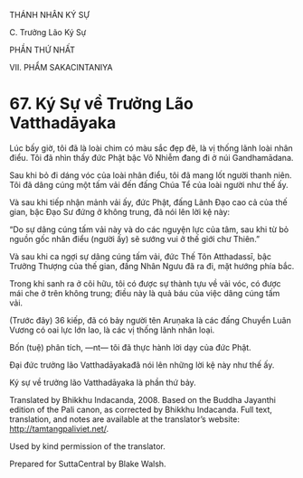 THÁNH NHÂN KÝ SỰ

C. Trưởng Lão Ký Sự

PHẦN THỨ NHẤT

VII. PHẨM SAKACINTANIYA

# 67\. Ký Sự về Trưởng Lão Vatthadāyaka

Lúc bấy giờ, tôi đã là loài chim có màu sắc đẹp đẽ, là vị thống lãnh loài nhân điểu. Tôi đã nhìn thấy đức Phật bậc Vô Nhiễm đang đi ở núi Gandhamādana.

Sau khi bỏ đi dáng vóc của loài nhân điểu, tôi đã mang lốt người thanh niên. Tôi đã dâng cúng một tấm vải đến đấng Chúa Tể của loài người như thế ấy.

Và sau khi tiếp nhận mảnh vải ấy, đức Phật, đấng Lãnh Đạo cao cả của thế gian, bậc Đạo Sư đứng ở không trung, đã nói lên lời kệ này:

“Do sự dâng cúng tấm vải này và do các nguyện lực của tâm, sau khi từ bỏ nguồn gốc nhân điểu (người ấy) sẽ sướng vui ở thế giới chư Thiên.”

Và sau khi ca ngợi sự dâng cúng tấm vải, đức Thế Tôn Atthadassī, bậc Trưởng Thượng của thế gian, đấng Nhân Ngưu đã ra đi, mặt hướng phía bắc.

Trong khi sanh ra ở cõi hữu, tôi có được sự thành tựu về vải vóc, có được mái che ở trên không trung; điều này là quả báu của việc dâng cúng tấm vải.

(Trước đây) 36 kiếp, đã có bảy người tên Aruṇaka là các đấng Chuyển Luân Vương có oai lực lớn lao, là các vị thống lãnh nhân loại.

Bốn (tuệ) phân tích, ―nt― tôi đã thực hành lời dạy của đức Phật.

Đại đức trưởng lão Vatthadāyakađã nói lên những lời kệ này như thế ấy.

Ký sự về trưởng lão Vatthadāyaka là phần thứ bảy.

Translated by Bhikkhu Indacanda, 2008. Based on the Buddha Jayanthi edition of the Pali canon, as corrected by Bhikkhu Indacanda. Full text, translation, and notes are available at the translator’s website: http://tamtangpaliviet.net/.

Used by kind permission of the translator.

Prepared for SuttaCentral by Blake Walsh.